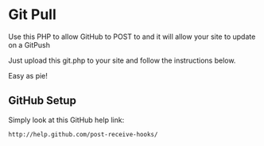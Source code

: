 # Git Pull
Use this PHP to allow GitHub to POST to and it will allow your site to update on a GitPush

Just upload this git.php to your site and follow the instructions below.

Easy as pie!
    

## GitHub Setup

Simply look at this GitHub help link: 

```http://help.github.com/post-receive-hooks/```

